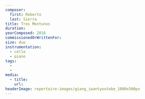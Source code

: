 ```yaml
---
composer:
  first: Roberto
  last: Sierra
title: Tres Montunos
duration:
yearComposed: 2016
commissionedOrWrittenFor:
size: duo
instrumentation:
  - cello
  - piano
tags:
  -
  -
media:
  - title:
    url:
headerImage: repertoire-images/giang_iwantyoutobe_1000x500px
---
```

